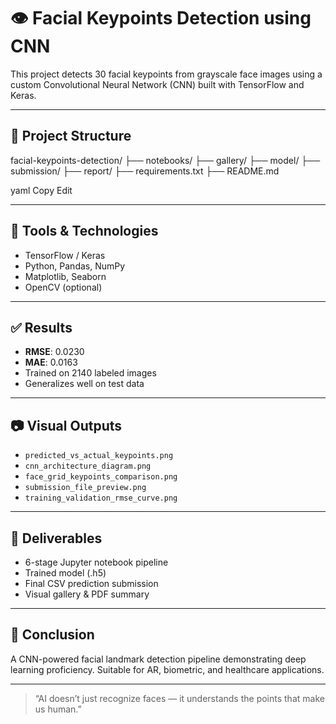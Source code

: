 # 👁️ Facial Keypoints Detection using CNN

This project detects 30 facial keypoints from grayscale face images using a custom Convolutional Neural Network (CNN) built with TensorFlow and Keras.

---

## 📁 Project Structure

facial-keypoints-detection/
├── notebooks/
├── gallery/
├── model/
├── submission/
├── report/
├── requirements.txt
├── README.md

yaml
Copy
Edit

---

## 🧠 Tools & Technologies

- TensorFlow / Keras
- Python, Pandas, NumPy
- Matplotlib, Seaborn
- OpenCV (optional)

---

## ✅ Results

- **RMSE**: 0.0230
- **MAE**: 0.0163
- Trained on 2140 labeled images
- Generalizes well on test data

---

## 📷 Visual Outputs

- `predicted_vs_actual_keypoints.png`
- `cnn_architecture_diagram.png`
- `face_grid_keypoints_comparison.png`
- `submission_file_preview.png`
- `training_validation_rmse_curve.png`

---

## 📂 Deliverables

- 6-stage Jupyter notebook pipeline
- Trained model (.h5)
- Final CSV prediction submission
- Visual gallery & PDF summary

---

## 🧠 Conclusion

A CNN-powered facial landmark detection pipeline demonstrating deep learning proficiency. Suitable for AR, biometric, and healthcare applications.

---

> “AI doesn’t just recognize faces — it understands the points that make us human.” 